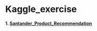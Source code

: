 # Kaggle_exercise

#### 1. [Santander_Product_Recommendation](https://github.com/Umhyunbin/Kaggle_exercise/blob/27efa28c5ea54a1184e985ec49cc13ebba7001bc/santander_product_recommendation.ipynb) 
